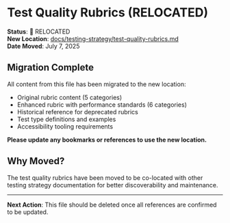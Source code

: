 # Test Quality Rubrics (RELOCATED)

**Status**: 🔄 RELOCATED  
**New Location**: [docs/testing-strategy/test-quality-rubrics.md](../docs/testing-strategy/test-quality-rubrics.md)  
**Date Moved**: July 7, 2025

## Migration Complete

All content from this file has been migrated to the new location:
- Original rubric content (5 categories)
- Enhanced rubric with performance standards (6 categories)  
- Historical reference for deprecated rubrics
- Test type definitions and examples
- Accessibility tooling requirements

**Please update any bookmarks or references to use the new location.**

## Why Moved?

The test quality rubrics have been moved to be co-located with other testing strategy documentation for better discoverability and maintenance.

---

**Next Action**: This file should be deleted once all references are confirmed to be updated.